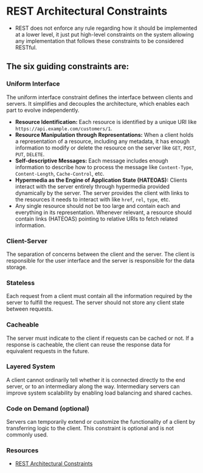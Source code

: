 # REST Architectural Constraints
* REST does not enforce any rule regarding how it should be implemented at a lower level, it just put high-level 
  constraints on the system allowing any implementation that follows these constraints to be considered RESTful.

## The six guiding constraints are:

### Uniform Interface 
The uniform interface constraint defines the interface between clients and servers. It simplifies and decouples the 
architecture, which enables each part to evolve independently.
* **Resource Identification:** Each resource is identified by a unique URI like `https://api.example.com/customers/1`.
* **Resource Manipulation through Representations:** When a client holds a representation of a resource, including any 
  metadata, it has enough information to modify or delete the resource on the server like `GET`, `POST`, `PUT`, `DELETE`.
* **Self-descriptive Messages:** Each message includes enough information to describe how to process the message like
  `Content-Type`, `Content-Length`, `Cache-Control`, etc.
* **Hypermedia as the Engine of Application State (HATEOAS):** Clients interact with the server entirely through 
  hypermedia provided dynamically by the server. The server provides the client with links to the resources it needs to 
  interact with like `href`, `rel`, `type`, etc.
* Any single resource should not be too large and contain each and everything in its representation. Whenever relevant, 
  a resource should contain links (HATEOAS) pointing to relative URIs to fetch related information.


### Client-Server
The separation of concerns between the client and the server. The client is responsible for the user interface and the 
server is responsible for the data storage.
### Stateless 
Each request from a client must contain all the information required by the server to fulfill the request. The server 
should not store any client state between requests.

### Cacheable
The server must indicate to the client if requests can be cached or not. If a response is cacheable, the client can reuse
the response data for equivalent requests in the future.

### Layered System
A client cannot ordinarily tell whether it is connected directly to the end server, or to an intermediary along the way. 
Intermediary servers can improve system scalability by enabling load balancing and shared caches.

### Code on Demand (optional)
Servers can temporarily extend or customize the functionality of a client by transferring logic to the client. This 
constraint is optional and is not commonly used.

### Resources
* [REST Architectural Constraints](https://restfulapi.net/rest-architectural-constraints/)